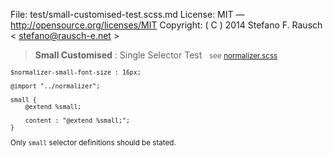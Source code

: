 File:      test/small-customised-test.scss.md
License:   MIT — http://opensource.org/licenses/MIT
Copyright: ( C ) 2014 Stefano F. Rausch < stefano@rausch-e.net >

> **Small Customised** : Single Selector Test  
> <small> see [normalizer.scss](../_normalizer.scss.md) </smalll>

    $normalizer-small-font-size : 16px;

    @import "../normalizer";

    small {
        @extend %small;

        content : "@extend %small;";
    }

Only `small` selector definitions should be stated.
